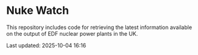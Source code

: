 # Nuke Watch

This repository includes code for retrieving the latest information available on the output of EDF nuclear power plants in the UK.

Last updated: 2025-10-04 16:16